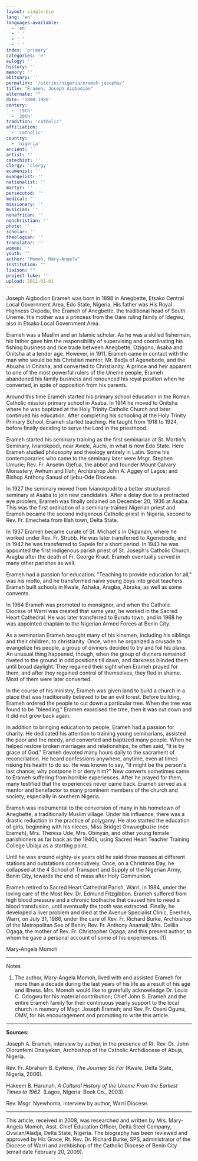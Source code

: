 ```yaml
---
layout: single-bio
lang: 'en'
languages-available:
  - 'en'
  - ' '
  - ' '
  - ' '
index: 'primary'
categories: 'e'
eulogy: ''
history: ''
memory: ''
obituary: ''
permalink: '/stories/nigeria/erameh-josepha/'
title: "Erameh, Joseph Aigbodion"
alternate: ""
date: '1898-1986'
century:
  - '19th'
  - '20th'
tradition: 'catholic'
affiliation:
  - 'catholic'
country:
  - 'nigeria'
ancient: ''
artist: ''
catechist: ''
clergy: 'clergy'
ecumenist: ''
evangelist: ''
nationalist: ''
martyr: ''
persecuted: ''
medical: ''
missionary: ''
musician: ''
nonafrican: ''
nonchristian: ''
photo: ''
scholar: ''
theologian: ''
translator: ''
women: ''
youth: ''
author: "Momoh, Mary-Angela"
institution: ""
liaison: ""
project-luke: ''
upload: 2011-01-01
---
```




Joseph Aigbodion Erameh was born in 1898 in Anegbette, Etsako Central Local Government Area, Edo State, Nigeria. His father was His Royal Highness Okpodu, the Erameh of Anegbette, the traditional head of South Uneme. His mother was a princess from the Oare ruling family of Idegwu, also in Etsako Local Government Area.

Erameh was a Muslim and an Islamic scholar. As he was a skilled fisherman, his father gave him the responsibility of supervising and coordinating his fishing business and rice trade between Anegbette, Ozigono, Asaba and Onitsha at a tender age. However, in 1911, Erameh came in contact with the man who would be his Christian mentor, Mr. Badja of Agenebode, and the Abuahs in Onitsha, and converted to Christianity. A prince and heir apparent to one of the most powerful rulers of the Uneme people, Erameh abandoned his family business and renounced his royal position when he converted, in spite of opposition from his parents.

Around this time Erameh started his primary school education in the Roman Catholic mission primary school in Asaba. In 1914 he moved to Onitsha where he was baptized at the Holy Trinity Catholic Church and later continued his education. After completing his schooling at the Holy Trinity Primary School, Erameh started teaching. He taught from 1918 to 1924, before finally deciding to serve the Lord in the priesthood.

Erameh started his seminary training as the first seminarian at St. Martin's Seminary, Ivianokpodi, near Aviele, Auchi, in what is now Edo State. Here Erameh studied philosophy and theology entirely in Latin. Some his contemporaries who came to the seminary later were Msgr. Stephen Umurie; Rev. Fr. Anselm Ojefua, the abbot and founder Mount Calvary Monastery, Awhum and Illah; Archbishop John A. Aggey of Lagos; and Bishop Anthony Sanusi of Ijebu-Ode Diocese.

In 1927 the seminary moved from Ivianokpodi to a better structured seminary at Asaba to join new candidates. After a delay due to a protracted eye problem, Erameh was finally ordained on December 20, 1936 at Asaba. This was the first ordination of a seminary-trained Nigerian priest and Erameh became the second indigenous Catholic priest in Nigeria, second to Rev. Fr. Emecheta from Illah town, Delta State.

In 1937 Erameh became curate of St. Michael's in Okpanam, where he worked under Rev. Fr. Strubb. He was later transferred to Agenebode, and in 1942 he was transferred to Sapele for a short period. In 1943 he was appointed the first indigenous parish priest of St. Joseph's Catholic Church, Aragba after the death of Fr. George Kraut. Erameh eventually served in many other parishes as well.

Erameh had a passion for education. "Teaching to provide education for all," was his motto, and he transformed naïve young boys into great teachers. Erameh built schools in Kwale, Ashaka, Aragba, Abraka, as well as some convents.

In 1964 Erameh was promoted to monsignor, and when the Catholic Diocese of Warri was created that same year, he worked in the Sacred Heart Cathedral. He was later transferred to Burutu town, and in 1968 he was appointed chaplain to the Nigerian Armed Forces at Benin City.

As a seminarian Erameh brought many of his kinsmen, including his siblings and their children, to christianity. Once, when he organized a crusade to evangelize his people, a group of diviners decided to try and foil his plans. An unusual thing happened, though, when the group of diviners remained riveted to the ground in odd positions till dawn, and darkness blinded them until broad daylight. They regained their sight when Erameh prayed for them, and after they regained control of themselves, they fled in shame. Most of them were later converted.

In the course of his ministry, Erameh was given land to build a church in a place that was traditionally believed to be an evil forest. Before building, Erameh ordered the people to cut down a particular tree. When the tree was found to be "bleeding," Erameh exorcised the tree, then it was cut down and it did not grow back again.

In addition to bringing education to people, Erameh had a passion for charity. He dedicated his attention to training young seminarians, assisted the poor and the needy, and converted and baptized many people.  When he helped restore broken marriages and relationships, he often said, "It is by grace of God." Erameh devoted many hours daily to the sacrament of reconciliation. He heard confessions anywhere, anytime, even at times risking his health to do so. He was known to say, "It might be the person's last chance; why postpone it or deny him?" New converts sometimes came to Erameh suffering from horrible experiences. After he prayed for them, many testified that the experiences never came back. Erameh served as a mentor and benefactor to many prominent members of the church and society, especially in southern Nigeria.

Erameh was instrumental to the conversion of many in his hometown of Anegbette, a traditionally Muslim village. Under his influence, there was a drastic reduction in the practice of polygamy. He also started the education of girls, beginning with his nieces, Miss Bridget Onwuegbuzie (née Erameh), Mrs. Theresa Ude, Mrs. Obinyan, and other young female parishioners as far back as the 1940s, using Sacred Heart Teacher Training College Ubiaja as a starting point.

Until he was around eighty-six years old he said three masses at different stations and outstations consecutively. Once, on a Christmas Day, he collapsed at the 4 School of Transport and Supply of the Nigerian Army, Benin City, towards the end of mass after Holy Communion.

Erameh retired to Sacred Heart Cathedral Parish, Warri, in 1984, under the loving care of the Most Rev. Dr. Edmund Fitzgibbon. Erameh suffered from high blood pressure and a chronic toothache that caused him to need a blood transfusion, until eventually the tooth was extracted. Finally, he developed a liver problem and died at the Avenue Specialist Clinic, Enerhen, Warri, on July 31, 1986, under the care of Rev. Fr. Richard Burke, Archbishop of the Metropolitan See of Benin; Rev. Fr. Anthony Anamali; Mrs. Celilia Ogaga, the mother of Rev. Fr. Christopher Ogaga; and this present author, to whom he gave a personal account of some of his experiences. [1]

Mary-Angela Momoh

---

Notes

1. The author, Mary-Angela Momoh, lived with and assisted Erameh for more than a decade during the last years of his life as a result of his age and illness. Mrs. Momoh would like to gratefully acknowledge Dr. Louis C. Odogwu for his material contribution; Chief John S. Erameh and the entire Erameh family for their continuous yearly support to the local church in memory of Msgr. Joseph Erameh; and Rev. Fr. Oseni Ogunu, OMV, for his encouragement and prompting to write this article.
---

**Sources:**

Joseph A. Erameh, interview by author, in the presence of Rt. Rev. Dr. John Olorunfemi Onaiyekan, Archbishop of the Catholic Archdiocese of Abuja, Nigeria.

Rev. Fr. Abraham B. Eyitene, *The Journey So Far* (Kwale, Delta State, Nigeria, 2006).

Hakeem B. Harunah, *A Cultural History of the Uneme From the Earliest Times to 1962*. (Lagos, Nigeria: Book Co., 2003).

Rev. Msgr. Nyewhoma, interview by author, Warri Diocese.

---

This article, received in 2008, was researched and written by Mrs. Mary-Angela Momoh, Asst. Chief Education Officer, Delta Steel Company, Ovwian/Aladja, Delta State, Nigeria. The biography has been reviewed and approved by His Grace, Rt. Rev. Dr. Richard Burke, SPS, administrator of the Diocese of Warri and archbishop of the Catholic Diocese of Benin City (email date February 20, 2009).
